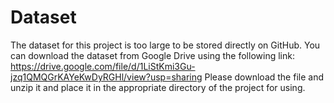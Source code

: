 # Dataset
The dataset for this project is too large to be stored directly on GitHub. You can download the dataset from Google Drive using the following link:
https://drive.google.com/file/d/1LiStKmi3Gu-jzq1QMQGrKAYeKwDyRGHl/view?usp=sharing
Please download the file and unzip it and  place it in the appropriate directory of the project for using.
